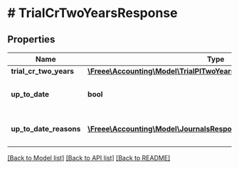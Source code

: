 # # TrialCrTwoYearsResponse

## Properties

Name | Type | Description | Notes
------------ | ------------- | ------------- | -------------
**trial_cr_two_years** | [**\Freee\Accounting\Model\TrialPlTwoYearsResponseTrialPlTwoYears**](TrialPlTwoYearsResponseTrialPlTwoYears.md) |  |
**up_to_date** | **bool** | 集計結果が最新かどうか |
**up_to_date_reasons** | [**\Freee\Accounting\Model\JournalsResponseJournalsUpToDateReasons[]**](JournalsResponseJournalsUpToDateReasons.md) | 集計が最新でない場合の要因情報 | [optional]

[[Back to Model list]](../../README.md#models) [[Back to API list]](../../README.md#endpoints) [[Back to README]](../../README.md)
